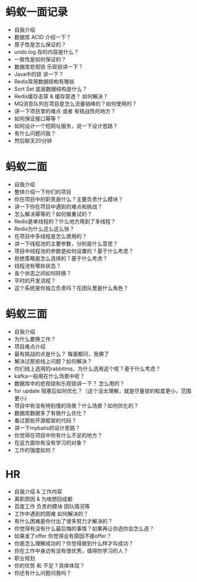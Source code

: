 # 蚂蚁一面记录

- 自我介绍
- 数据库 ACID 介绍一下？
- 原子性是怎么保证的？ 
- undo.log 存的内容是什么？
- 一致性是如何保证的？ 
- 数据库悲观锁 乐观锁讲一下？
- Java中的锁 讲一下？
- Redis常用数据结构有哪些
- Sort Set 底层数据结构是什么？
- Redis缓存击穿 & 缓存穿透？ 如何解决？
- MQ消息队列在项目是怎么流量销峰的？如何使用的？
- 讲一下项目里的难点 或者 有挑战性的地方？
- 如何保证接口幂等？
- 如何设计一个短网址服务，说一下设计思路？
- 有什么问题问我？
- 然后聊天20分钟



# 蚂蚁二面

- 自我介绍
- 整体介绍一下你们的项目
- 你在项目中的职责是什么？主要负责什么模块？
- 讲一下你在项目中遇到的难点和挑战？
- 怎么解决幂等的？如何做重试的？
- Redis是单线程的？什么地方用到了多线程？
- Redis为什么这么这么快？ 
- 在项目中多线程是怎么使用的？
- 讲一下线程池的主要参数，分别是什么意思？
- 项目中线程池的参数是如何设置的？基于什么考虑？
- 拒绝策略是怎么选择的？基于什么考虑？
- 线程池有哪些状态？
- 各个状态之间如何转换？
- 平时的开发流程？
- 这个系统是你独立负责吗？在团队里是什么角色？



# 蚂蚁三面

- 自我介绍
- 为什么要换工作？
- 项目难点介绍 
- 最有挑战的点是什么？ 每面都问，我佛了
- 解决过那些线上问题？如何解决？
- 你们线上选用的rabbitmq，为什么选用这个呢？基于什么考虑？
- kafka一般用在什么场景中呢？
- 数据库中的悲观锁和乐观锁讲一下？ 怎么用的？
- for update 阻塞后如何优化？（这个没太理解，就是尽量锁的粒度更小，范围更小）
- 项目中有没有特别慢的场景？什么场景？如何优化的？
- 数据库数据多了有做什么优化？
- 看过那些开源框架的代码？
- 讲一下mybatis的设计思路？
- 你觉得在项目中你有什么不足的地方？
- 在这方面你有没有学习的对象？
- 工作的强度如何？



# HR

- 自我介绍 &  工作内容
- 离职原因 & 为啥想回成都
- 百度工作 负责的模块 团队情况等
- 工作中遇到的困难 如何解决的？
- 有什么困难是你付出了很多努力才解决的？
- 你觉得有没有什么最后悔的事情？如果再让你选你会怎么选？
- 如果发了offer 你觉得会有原因不接offer？
- 你是怎么理解成功的？你觉得做到什么样才叫成功？
- 你在工作中身边有没有很优秀，值得你学习的人？
- 职业规划
- 你的优势 和 不足？具体体现？
- 你还有什么问题问我吗？



